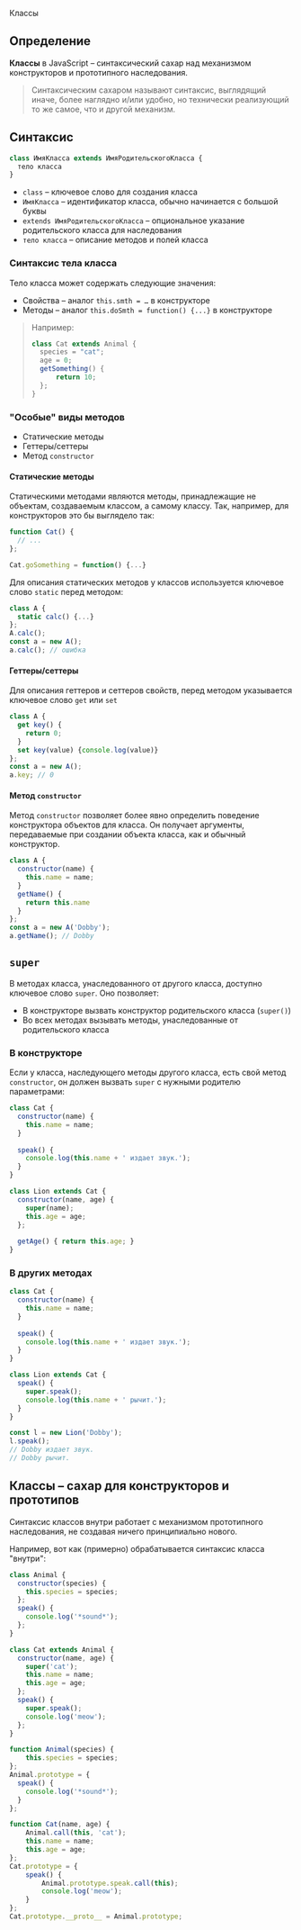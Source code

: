 Классы

## Определение

**Классы** в JavaScript – синтаксический сахар над механизмом конструкторов и прототипного наследования.

> Синтаксическим сахаром называют синтаксис, выглядящий иначе, более наглядно и/или удобно, но технически реализующий то же самое, что и другой механизм. 

## Синтаксис

```javascript
class ИмяКласса extends ИмяРодительскогоКласса {
  тело класса
}
```

* `class` – ключевое слово для создания класса
* `ИмяКласса` – идентификатор класса, обычно начинается с большой буквы
* `extends ИмяРодительскогоКласса` – опциональное указание родительского класса для наследования
* `тело класса` – описание методов и полей класса

### Синтаксис тела класса

Тело класса может содержать следующие значения:

* Свойства – аналог `this.smth = …` в конструкторе
* Методы – аналог `this.doSmth = function() {...}` в конструкторе

> Например:
>
> ```javascript
> class Cat extends Animal {
>   species = "cat";
> 	age = 0;
> 	getSomething() {
>  		return 10;   
>   };
> }
> ```

### "Особые" виды методов

* Статические методы
* Геттеры/сеттеры
* Метод `constructor`

#### Статические методы

Статическими методами являются методы, принадлежащие не объектам, создаваемым классом, а самому классу. Так, например, для конструкторов это бы выглядело так:

```javascript
function Cat() {
  // ...
};

Cat.goSomething = function() {...}
```

Для описания статических методов у классов используется ключевое слово `static` перед методом:

```javascript
class A {
  static calc() {...}
};
A.calc();
const a = new A();
a.calc(); // ошибка
```

#### Геттеры/сеттеры

Для описания геттеров и сеттеров свойств, перед методом указывается ключевое слово `get` или `set`

```javascript
class A {
  get key() {
    return 0;
  }
  set key(value) {console.log(value)}
};
const a = new A();
a.key; // 0
```

#### Метод `constructor`

Метод `constructor` позволяет более явно определить поведение конструктора объектов для класса. Он получает аргументы, передаваемые при создании объекта класса, как и обычный конструктор.

```javascript
class A {
  constructor(name) {
    this.name = name;
  }
  getName() {
    return this.name
  }
};
const a = new A('Dobby');
a.getName(); // Dobby
```

## `super`

В методах класса, унаследованного от другого класса, доступно ключевое слово `super`. Оно позволяет:

* В конструкторе вызвать конструктор родительского класса (`super()`)
* Во всех методах вызывать методы, унаследованные от родительского класса

### В конструкторе

Если у класса, наследующего методы другого класса, есть свой метод `constructor`, он должен вызвать `super` с нужными родителю параметрами:

```javascript
class Cat { 
  constructor(name) {
    this.name = name;
  }
  
  speak() {
    console.log(this.name + ' издает звук.');
  }
}

class Lion extends Cat {
  constructor(name, age) {
    super(name);
    this.age = age;
  };
  
  getAge() { return this.age; }
}
```

### В других методах

```javascript
class Cat { 
  constructor(name) {
    this.name = name;
  }
  
  speak() {
    console.log(this.name + ' издает звук.');
  }
}

class Lion extends Cat {
  speak() {
    super.speak();
    console.log(this.name + ' рычит.');
  }
}

const l = new Lion('Dobby');
l.speak(); 
// Dobby издает звук.
// Dobby рычит.
```

## Классы – сахар для конструкторов и прототипов

Синтаксис классов внутри работает с механизмом прототипного наследования, не создавая ничего принципиально нового. 

Например, вот как (примерно) обрабатывается синтаксис класса "внутри":

```javascript
class Animal {
  constructor(species) {
    this.species = species;
  };
  speak() {
    console.log('*sound*');
  };
}

class Cat extends Animal {
  constructor(name, age) {
    super('cat');
    this.name = name;
    this.age = age;
  };
  speak() {
    super.speak();
    console.log('meow');
  };
}
```

```javascript
function Animal(species) {
	this.species = species;
};
Animal.prototype = {
  speak() {
    console.log('*sound*');
  }
};

function Cat(name, age) {
    Animal.call(this, 'cat');
    this.name = name;
    this.age = age;
};
Cat.prototype = {
    speak() {
        Animal.prototype.speak.call(this);
        console.log('meow');
    }
};
Cat.prototype.__proto__ = Animal.prototype;
```

